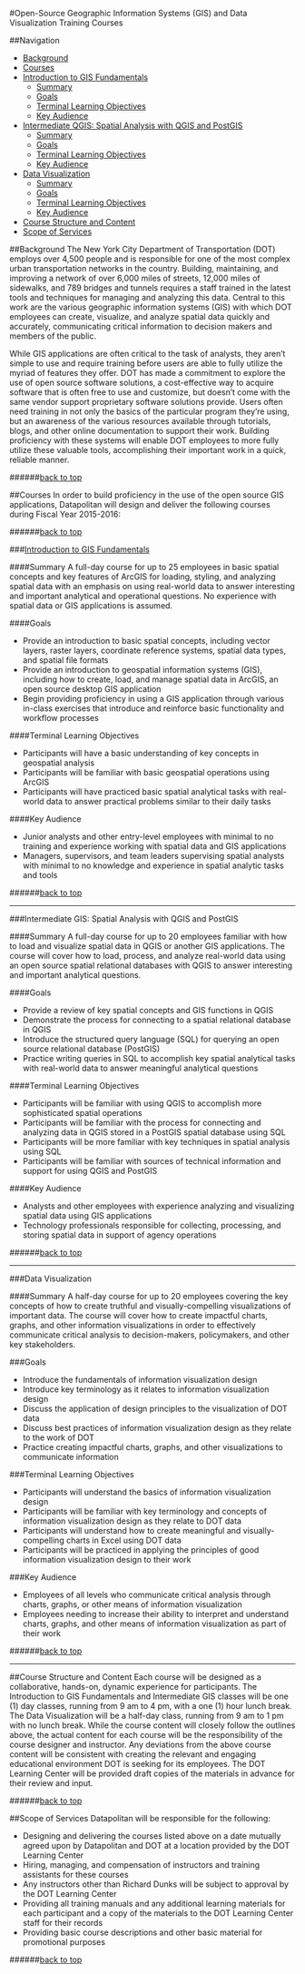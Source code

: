 <a id="top"></a>
#Open-Source Geographic Information Systems (GIS) and Data Visualization Training Courses

##Navigation
+ [Background](#background)
+ [Courses](#courses)
+ [Introduction to GIS Fundamentals](#intro-gis)
	+ [Summary](#intro-sum)
	+ [Goals](#intro-goals)
	+ [Terminal Learning Objectives](#intro-tlo)
	+ [Key Audience](#intro-aud)
+ [Intermediate QGIS: Spatial Analysis with QGIS and PostGIS](#intermediate-qgis)
	+ [Summary](#intermediate-sum)
	+ [Goals](#intermediate-goals)
	+ [Terminal Learning Objectives](#intermediate-tlo)
	+ [Key Audience](#intermediate-aud)
+ [Data Visualization](#data-vis)
	+ [Summary](#data-vis-sum)
	+ [Goals](#data-vis-goals)
	+ [Terminal Learning Objectives](#data-vis-tlo)
	+ [Key Audience](#data-vis-aud)
+ [Course Structure and Content](#course-struct)
+ [Scope of Services](#scope-services)

<a id="background"></a>
##Background
The New York City Department of Transportation (DOT) employs over 4,500 people and is responsible for one of the most complex urban transportation networks in the country. Building, maintaining, and improving a network of over 6,000 miles of streets, 12,000 miles of sidewalks, and 789 bridges and tunnels requires a staff trained in the latest tools and techniques for managing and analyzing this data. Central to this work are the various geographic information systems (GIS) with which DOT employees can create, visualize, and analyze spatial data quickly and accurately, communicating critical information to decision makers and members of the public.

While GIS applications are often critical to the task of analysts, they aren’t simple to use and require training before users are able to fully utilize the myriad of features they offer. DOT has made a commitment to explore the use of open source software solutions, a cost-effective way to acquire software that is often free to use and customize, but doesn’t come with the same vendor support proprietary software solutions provide. Users often need training in not only the basics of the particular program they’re using, but an awareness of the various resources available through tutorials, blogs, and other online documentation to support their work. Building proficiency with these systems will enable DOT employees to more fully utilize these valuable tools, accomplishing their important work in a quick, reliable manner. 

######[back to top](#top)

<a id="courses"></a>
##Courses
In order to build proficiency in the use of the open source GIS applications, Datapolitan will design and deliver the following courses during Fiscal Year 2015-2016:

######[back to top](#top)

<a id="intro-gis"></a>
###[Introduction to GIS Fundamentals](http://bit.ly/dot_intro_gis2)

<a id="intro-sum"></a>
####Summary
A full-day course for up to 25 employees in basic spatial concepts and key features of ArcGIS for loading, styling, and analyzing spatial data with an emphasis on using real-world data to answer interesting and important analytical and operational questions. No experience with spatial data or GIS applications is assumed.

<a id="intro-goals"></a>
####Goals
+ Provide an introduction to basic spatial concepts, including vector layers, raster layers, coordinate reference systems, spatial data types, and spatial file formats
+ Provide an introduction to geospatial information systems (GIS), including how to create, load, and manage spatial data in ArcGIS, an open source desktop GIS application
+ Begin providing proficiency in using a GIS application through various in-class exercises that introduce and reinforce basic functionality and workflow processes

<a id="intro-tlo"></a>
####Terminal Learning Objectives
+ Participants will have a basic understanding of key concepts in geospatial analysis
+ Participants will be familiar with basic geospatial operations using ArcGIS
+ Participants will have practiced basic spatial analytical tasks with real-world data to answer practical problems similar to their daily tasks

<a id="intro-aud"></a>
####Key Audience
+ Junior analysts and other entry-level employees with minimal to no training and experience working with spatial data and GIS applications
+ Managers, supervisors, and team leaders supervising spatial analysts with minimal to no knowledge and experience in spatial analytic tasks and tools

######[back to top](#top)

- - - 

<a id="intermediate-qgis"></a>
###Intermediate GIS: Spatial Analysis with QGIS and PostGIS

<a id="intermediate-sum"></a>
####Summary
A full-day course for up to 20 employees familiar with how to load and visualize spatial data in QGIS or another GIS applications. The course will cover how to load, process, and analyze real-world data using an open source spatial relational databases with QGIS to answer interesting and important analytical questions.

<a id="intermediate-goals"></a>
####Goals
+ Provide a review of key spatial concepts and GIS functions in QGIS
+ Demonstrate the process for connecting to a spatial relational database in QGIS
+ Introduce the structured query language (SQL) for querying an open source relational database (PostGIS)
+ Practice writing queries in SQL to accomplish key spatial analytical tasks with real-world data to answer meaningful analytical questions

<a id="intermediate-tlo"></a>
####Terminal Learning Objectives
+ Participants will be familiar with using QGIS to accomplish more sophisticated spatial operations
+ Participants will be familiar with the process for connecting and analyzing data in QGIS stored in a PostGIS spatial database using SQL
+ Participants will be more familiar with key techniques in spatial analysis using SQL
+ Participants will be familiar with sources of technical information and support for using QGIS and PostGIS

<a id="intermediate-aud"></a>
####Key Audience
+ Analysts and other employees with experience analyzing and visualizing spatial data using GIS applications
+ Technology professionals responsible for collecting, processing, and storing spatial data in support of agency operations

######[back to top](#top)

- - -

<a id="data-vis"></a>
###Data Visualization

<a id="data-vis-sum"></a>
####Summary
A half-day course for up to 20 employees covering the key concepts of how to create truthful and visually-compelling visualizations of important data. The course will cover how to create impactful charts, graphs, and other information visualizations in order to effectively communicate critical analysis to decision-makers, policymakers, and other key stakeholders.

<a id="data-vis-goals"></a>
###Goals
+ Introduce the fundamentals of information visualization design
+ Introduce key terminology as it relates to information visualization design
+ Discuss the application of design principles to the visualization of DOT data
+ Discuss best practices of information visualization design as they relate to the work of DOT
+ Practice creating impactful charts, graphs, and other visualizations to communicate information 

<a id="data-vis-tlo"></a>
###Terminal Learning Objectives
+ Participants will understand the basics of information visualization design
+ Participants will be familiar with key terminology and concepts of information visualization design as they relate to DOT data 
+ Participants will understand how to create meaningful and visually-compelling charts in Excel using DOT data
+ Participants will be practiced in applying the principles of good information visualization design to their work

<a id="data-vis-aud"></a>
###Key Audience
+ Employees of all levels who communicate critical analysis through charts, graphs, or other means of information visualization
+ Employees needing to increase their ability to interpret and understand charts, graphs, and other means of information visualization as part of their work

######[back to top](#top)

- - - 

<a id="course-struct"></a>
##Course Structure and Content
Each course will be designed as a collaborative, hands-on, dynamic experience for participants. The Introduction to GIS Fundamentals and Intermediate GIS classes will be one (1) day classes, running from 9 am to 4 pm, with a one (1) hour lunch break. The Data Visualization will be a half-day class, running from 9 am to 1 pm with no lunch break. While the course content will closely follow the outlines above, the actual content for each course will be the responsibility of the course designer and instructor. Any deviations from the above course content will be consistent with creating the relevant and engaging educational environment DOT is seeking for its employees. The DOT Learning Center will be provided draft copies of the materials in advance for their review and input.

######[back to top](#top)

<a id="scope-services"></a>
##Scope of Services
Datapolitan will be responsible for the following:

+ Designing and delivering the courses listed above on a date mutually agreed upon by Datapolitan and DOT at a location provided by the DOT Learning Center
+ Hiring, managing, and compensation of instructors and training assistants for these courses
+ Any instructors other than Richard Dunks will be subject to approval by the DOT Learning Center
+ Providing all training manuals and any additional learning materials for each participant and a copy of the materials to the DOT Learning Center staff for their records
+ Providing basic course descriptions and other basic material for promotional purposes

######[back to top](#top)